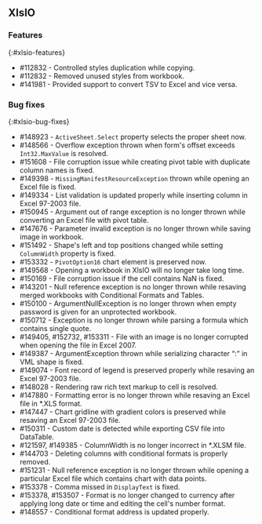 ## XlsIO

### Features
{:#xlsio-features}

* \#112832 - Controlled styles duplication while copying.
* \#112832 - Removed unused styles from workbook.
* \#141981 - Provided support to convert TSV to Excel and vice versa.

### Bug fixes
{:#xlsio-bug-fixes}

* \#148923 - `ActiveSheet.Select` property selects the proper sheet now.
* \#148566 - Overflow exception thrown when form's offset exceeds `Int32.MaxValue` is resolved.
* \#151608 - File corruption issue while creating pivot table with duplicate column names is fixed.
* \#149398 - `MissingManifestResourceException` thrown while opening an Excel file is fixed.
* \#149334 - List validation is updated properly while inserting column in Excel 97-2003 file.
* \#150945 - Argument out of range exception is no longer thrown while converting an Excel file with pivot table.
* \#147676 - Parameter invalid exception is no longer thrown while saving image in workbook.
* \#151492 - Shape's left and top positions changed while setting `ColumnWidth` property is fixed.
* \#153332 - `PivotOption16` chart element is preserved now.
* \#149568 - Opening a workbook in XlsIO will no longer take long time.
* \#150169 - File corruption issue if the cell contains NaN is fixed.
* \#143201 - Null reference exception is no longer thrown while resaving merged workbooks with Conditional Formats and Tables.
* \#150100 - ArgumentNullException is no longer thrown when empty password is given for an unprotected workbook.
* \#150712 - Exception is no longer thrown while parsing a formula which contains single quote.
* \#149405, \#152732, \#153311 - File with an image is no longer corrupted when opening the file in Excel 2007.
* \#149387 - ArgumentException thrown while serializing character “:” in VML shape is fixed.
* \#149074 - Font record of legend is preserved properly while resaving an Excel 97-2003 file.
* \#148028 - Rendering raw rich text markup to cell is resolved.
* \#147880 - Formatting error is no longer thrown while resaving an Excel file in *.XLS format.
* \#147447 - Chart gridline with gradient colors is preserved while resaving an Excel 97-2003 file.
* \#150311 - Custom date is detected while exporting CSV file into DataTable.
* \#121597, \#149385 - ColumnWidth is no longer incorrect in *.XLSM file.
* \#144703 - Deleting columns with conditional formats is properly removed.
* \#151231 - Null reference exception is no longer thrown while opening a particular Excel file which contains chart with data points.
* \#153378 - Comma missed in `DisplayText` is fixed.
* \#153378, \#153507 - Format is no longer changed to currency after applying long date or time and editing the cell's number format.
* \#148557 - Conditional format address is updated properly.